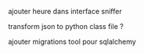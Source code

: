 ajouter heure dans interface sniffer

transform json to python class file ?

ajouter migrations tool pour sqlalchemy